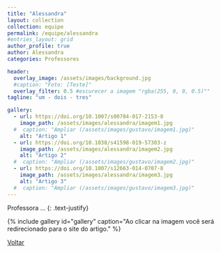 ```yaml
---
title: "Alessandra"
layout: collection
collection: equipe
permalink: /equipe/alessandra
#entries_layout: grid
author_profile: true
author: Alessandra
categories: Professores

header:
  overlay_image: /assets/images/background.jpg
  #caption: "Foto: [Teste]"
  overlay_filter: 0.5 #escurecer a imagem "rgba(255, 0, 0, 0.5)""
tagline: "um - dois - tres"

gallery:
  - url: https://doi.org/10.1007/s00784-017-2153-8
    image_path: /assets/images/alessandra/imagem1.jpg
  #  caption: "Ampliar (/assets/images/gustavo/imagem1.jpg)"
    alt: "Artigo 1"
  - url: https://doi.org/10.1038/s41598-019-57303-z
    image_path: /assets/images/alessandra/imagem2.jpg
    alt: "Artigo 2"
  #  caption: "Ampliar (/assets/images/gustavo/imagem2.jpg)"
  - url: https://doi.org/10.1007/s12663-014-0707-8
    image_path: /assets/images/alessandra/imagem3.jpg
    alt: "Artigo 3"
  #  caption: "Ampliar (/assets/images/gustavo/imagem3.jpg)"
---
```

Professora ...
{: .text-justify}

{% include gallery id="gallery" caption="Ao clicar na imagem você será redirecionado para o site do artigo." %}

<a href="/laces/equipe" class="btn btn--danger">Voltar</a>
